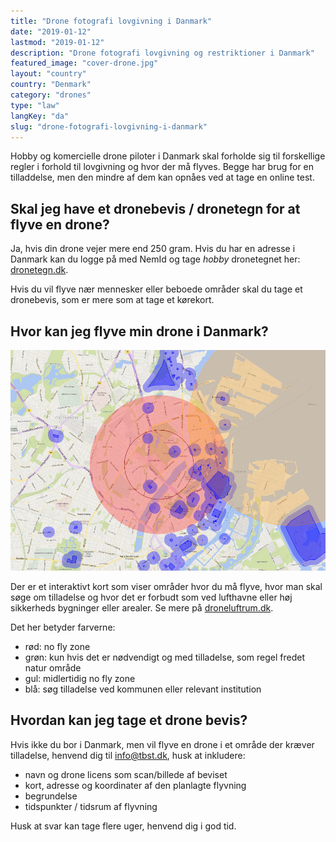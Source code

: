 ```yaml
---
title: "Drone fotografi lovgivning i Danmark"
date: "2019-01-12"
lastmod: "2019-01-12"
description: "Drone fotografi lovgivning og restriktioner i Danmark"
featured_image: "cover-drone.jpg"
layout: "country"
country: "Denmark"
category: "drones"
type: "law"
langKey: "da"
slug: "drone-fotografi-lovgivning-i-danmark"
---
```


Hobby og komercielle drone piloter i Danmark skal forholde sig til forskellige regler i forhold til lovgivning og hvor der må flyves. Begge har brug for en tilladdelse, men den mindre af dem kan opnåes ved at tage en online test.

## Skal jeg have et dronebevis / dronetegn for at flyve en drone?

Ja, hvis din drone vejer mere end 250 gram. Hvis du har en adresse i Danmark kan du logge på med NemId og tage _hobby_ dronetegnet her: [dronetegn.dk][].

Hvis du vil flyve nær mennesker eller beboede områder skal du tage et dronebevis, som er mere som at tage et kørekort.

## Hvor kan jeg flyve min drone i Danmark?

![](./images/drone-map-denmark.png)

Der er et interaktivt kort som viser områder hvor du må flyve, hvor man skal søge om tilladelse og hvor det er forbudt som ved lufthavne eller høj sikkerheds bygninger eller arealer. Se mere på [droneluftrum.dk][].

Det her betyder farverne:

- rød: no fly zone
- grøn: kun hvis det er nødvendigt og med tilladelse, som regel fredet natur område
- gul: midlertidig no fly zone
- blå: søg tilladelse ved kommunen eller relevant institution

## Hvordan kan jeg tage et drone bevis?

Hvis ikke du bor i Danmark, men vil flyve en drone i et område der kræver tilladelse, henvend dig til [info@tbst.dk](mailto:info@tbst.dk), husk at inkludere:

- navn og drone licens som scan/billede af beviset
- kort, adresse og koordinater af den planlagte flyvning
- begrundelse
- tidspunkter / tidsrum af flyvning

Husk at svar kan tage flere uger, henvend dig i god tid.

[dronetegn.dk]: http://dronetegn.dk/
[droneluftrum.dk]: https://www.droneluftrum.dk/
[trafikstyrelsen.dk/da/droneregler]: http://www.trafikstyrelsen.dk/da/droneregler

